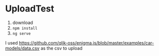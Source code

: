 # UploadTest

1. download
2. `npm install`
3. `ng serve`

I used https://github.com/qlik-oss/enigma.js/blob/master/examples/car-models/data.csv as the csv to upload